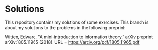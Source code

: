 # Solutions
This repository contains my solutions of some exercises.
This branch is about my solutions to the problems in the following preprint:

Witten, Edward. "A mini-introduction to information theory." arXiv preprint arXiv:1805.11965 (2018).
URL = https://arxiv.org/pdf/1805.11965.pdf
